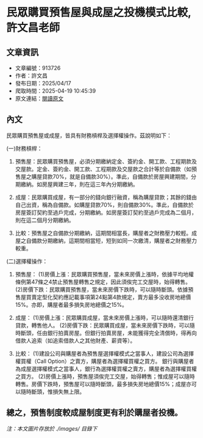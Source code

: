 # 民眾購買預售屋與成屋之投機模式比較,許文昌老師

## 文章資訊
- 文章編號：913726
- 作者：許文昌
- 發布日期：2025/04/17
- 爬取時間：2025-04-19 10:45:39
- 原文連結：[閱讀原文](https://real-estate.get.com.tw/Columns/detail.aspx?no=913726)

## 內文
民眾購買預售屋或成屋，皆具有財務槓桿及選擇權操作。茲說明如下：

(一)財務槓桿：

1. 預售屋：民眾購買預售屋，必須分期繳納定金、簽約金、開工款、工程期款及交屋款。定金、簽約金、開工款、工程期款及交屋款之合計等於自備款（如預售屋之購屋貸款70%，就是自備款30%）。準此，自備款於房屋興建期間，分期繳納。如房屋興建三年，則在這三年內分期繳納。

2. 成屋：民眾購買成屋，有一部分的錢向銀行融資，稱為購屋貸款；其餘的錢由自己出資，稱為自備款。如購屋貸款70%，則自備款30%。準此，自備款於房屋簽訂契約至過戶完成，分期繳納。如房屋簽訂契約至過戶完成為二個月，則在這二個月分期繳納。

3. 比較：預售屋之自備款分期繳納，這期間相當長，購屋者之財務壓力較輕。成屋之自備款分期繳納，這期間相當短，短到如同一次繳清，購屋者之財務壓力較重。

(二)選擇權操作：

1. 預售屋： (1)房價上漲：民眾購買預售屋，當未來房價上漲時，依據平均地權條例第47條之4禁止預售屋轉售之規定，因此須俟完工交屋時，始得轉售。 (2)房價下跌：民眾購買預售屋，當未來房價下跌時，可以隨時斷頭。依據預售屋買賣定型化契約應記載事項第24點第4款規定，賣方最多没收房地總價15%。亦即，購屋者最多損失房地總價之15%。

2. 成屋： (1)房價上漲：民眾購買成屋，當未來房價上漲時，可以隨時還清銀行貸款，轉售他人。 (2)房價下跌：民眾購買成屋，當未來房價下跌時，可以隨時斷頭，任由銀行拍賣房屋。但銀行拍賣房屋，未能獲得完全清償時，得再向借款人追索（如追索借款人之其他財產、薪資等）。

3. 比較： (1)建設公司與購屋者為預售屋選擇權模式之當事人，建設公司為選擇權買權（Call Option）之賣方，購屋者為選擇權買權之買方。 銀行與購屋者為成屋選擇權模式之當事人，銀行為選擇權買權之賣方，購屋者為選擇權買權之買方。 (2)房價上漲時，預售屋須俟完工交屋，始得轉售；惟成屋可以隨時轉售。房價下跌時，預售屋可以隨時斷頭，最多損失房地總價15%；成屋亦可以隨時斷頭，惟損失無上限。

總之，預售制度較成屋制度更有利於購屋者投機。
---
*注：本文圖片存放於 ./images/ 目錄下*
